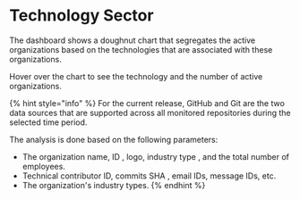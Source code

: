 # Technology Sector

The dashboard shows a doughnut chart that segregates the active organizations based on the technologies that are associated with these organizations.&#x20;

Hover over the chart to see the technology and the number of active organizations.

{% hint style="info" %}
For the current release, GitHub and Git are the two data sources that are supported across all monitored repositories during the selected time period.

The analysis is done based on the following parameters:

* The organization name, ID , logo, industry type , and the total number of employees.
* Technical contributor ID, commits SHA , email IDs, message IDs, etc.
* The organization's industry types.
{% endhint %}
